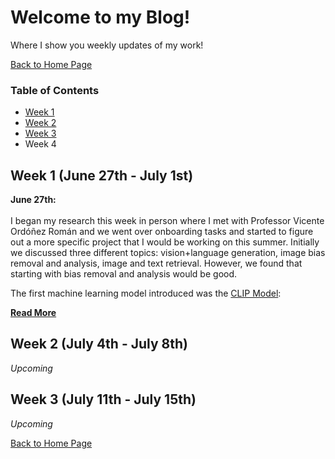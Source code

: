 # Welcome to my Blog!
Where I show you weekly updates of my work!

[Back to Home Page](README.md)

### Table of Contents
- [Week 1](https://github.com/veronicaflores/veronicaflores.github.io/blob/main/BLOGME.md#week-1-june-27th---july-1st)
- [Week 2](https://github.com/veronicaflores/veronicaflores.github.io/edit/main/BLOGME.md#week-2-july-4th---july-8th)
- [Week 3](https://github.com/veronicaflores/veronicaflores.github.io/edit/main/BLOGME.md#week-3-july-11th---july-15th)
- Week 4

## Week 1 (June 27th - July 1st)

**June 27th:** <br/>    
I began my research this week in person where I met with Professor Vicente Ordóñez Román and we went over onboarding tasks and started to figure
out a more specific project that I would be working on this summer. Initially we discussed three different topics: vision+language generation, 
image bias removal and analysis, image and text retrieval. However, we found that starting with bias removal and analysis would be good. 

The first machine learning model introduced was the [CLIP Model](https://openai.com/blog/clip/): 

**[Read More](WEEK1.md)**

## Week 2 (July 4th - July 8th)
*Upcoming*

## Week 3 (July 11th - July 15th)
*Upcoming*

[Back to Home Page](README.md)
